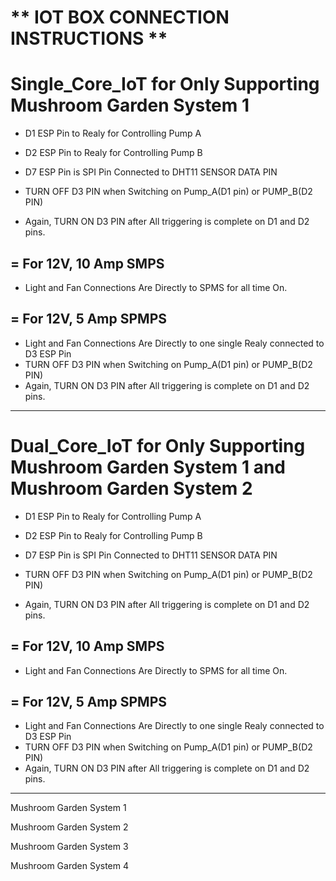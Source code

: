 # ** IOT BOX CONNECTION INSTRUCTIONS ** 



#  Single_Core_IoT for Only Supporting Mushroom Garden System 1 

- D1 ESP Pin to Realy for Controlling Pump A
- D2 ESP Pin to Realy for Controlling Pump B


- D7 ESP Pin is SPI Pin Connected to DHT11 SENSOR DATA PIN


- TURN OFF D3 PIN when Switching on Pump_A(D1 pin) or PUMP_B(D2 PIN)
- Again, TURN ON D3 PIN after All triggering is complete on D1 and D2 pins. 

## = For 12V, 10 Amp SMPS
  - Light and Fan Connections Are Directly to SPMS for all time On.

## = For 12V, 5 Amp SPMPS
  - Light and Fan Connections Are Directly to one single Realy connected to D3 ESP Pin
  - TURN OFF D3 PIN when Switching on Pump_A(D1 pin) or PUMP_B(D2 PIN)
  - Again, TURN ON D3 PIN after All triggering is complete on D1 and D2 pins.  
 
****************************************************************************************


# Dual_Core_IoT for Only Supporting Mushroom Garden System 1 and Mushroom Garden System 2 

- D1 ESP Pin to Realy for Controlling Pump A
- D2 ESP Pin to Realy for Controlling Pump B


- D7 ESP Pin is SPI Pin Connected to DHT11 SENSOR DATA PIN


- TURN OFF D3 PIN when Switching on Pump_A(D1 pin) or PUMP_B(D2 PIN)
- Again, TURN ON D3 PIN after All triggering is complete on D1 and D2 pins. 

## = For 12V, 10 Amp SMPS
  - Light and Fan Connections Are Directly to SPMS for all time On.

## = For 12V, 5 Amp SPMPS
  - Light and Fan Connections Are Directly to one single Realy connected to D3 ESP Pin
  - TURN OFF D3 PIN when Switching on Pump_A(D1 pin) or PUMP_B(D2 PIN)
  - Again, TURN ON D3 PIN after All triggering is complete on D1 and D2 pins.  
 
****************************************************************************************




Mushroom Garden System 1



Mushroom Garden System 2



Mushroom Garden System 3



Mushroom Garden System 4
